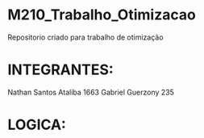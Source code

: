 # M210_Trabalho_Otimizacao
Repositorio criado para trabalho de otimização

# INTEGRANTES:
Nathan Santos Ataliba 1663
Gabriel Guerzony 235

# LOGICA:


